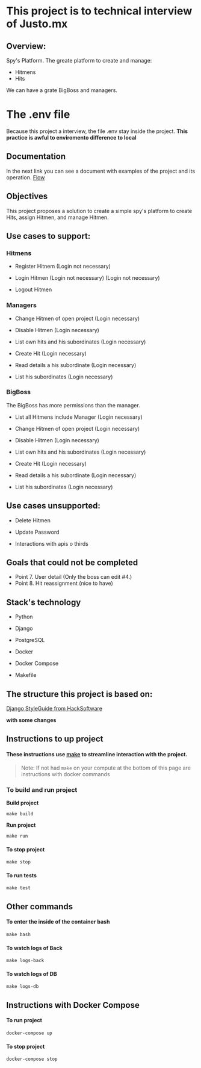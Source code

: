 # This project is to technical interview of Justo.mx


## Overview:

Spy's Platform.
The greate platform to create and manage:
* Hitmens
* Hits

We can have a grate BigBoss and managers.
# The .env file
Because this project a interview, the file .env stay inside the project.
**This practice is awful to enviromento difference to local**

## Documentation

In the next link you can see a document with examples of the project and its operation.
[Flow](https://github.com/RoodrigoRoot/spy_platform/blob/main/docs/documentation.md)


## Objectives

This project proposes a solution to create a simple spy's platform to create Hits, assign Hitmen, and manage Hitmen.


## Use cases to support:

### Hitmens 
- Register Hitnem (Login not necessary)

- Login Hitmen (Login not necessary)
 (Login not necessary)
- Logout Hitmen

### Managers 

- Change Hitmen of open project (Login necessary)

- Disable Hitmen (Login necessary)

- List own hits and his subordinates (Login necessary)

- Create Hit (Login necessary)

- Read details a his subordinate (Login necessary)

- List his subordinates (Login necessary)

### BigBoss 
The BigBoss has more permissions than the manager.

- List all Hitmens include Manager (Login necessary)

- Change Hitmen of open project (Login necessary)

- Disable Hitmen (Login necessary)

- List own hits and his subordinates (Login necessary)

- Create Hit (Login necessary)

- Read details a his subordinate (Login necessary)

- List his subordinates (Login necessary)


## Use cases unsupported:

- Delete Hitmen

- Update Password

- Interactions with apis o thirds

## Goals that could not be completed

- Point 7. User detail (Only the boss can edit #4.)
- Point 8. Hit reassignment (nice to have)


## Stack's technology

- Python

- Django

- PostgreSQL

- Docker

- Docker Compose

- Makefile


## The structure this project is based on:

[Django StyleGuide from HackSoftware](https://github.com/HackSoftware/Django-Styleguide)

**with some changes**


## Instructions to up project


#### These instructions use [make](https://es.wikipedia.org/wiki/Make) to streamline interaction with the project.

> Note: If not had `make` on your compute at the bottom of this page are instructions with docker commands


### To build and run project

**Build project**

`make build`


**Run project**

`make run`


#### To stop project

`make stop`

#### To run tests

`make test`


## Other commands

#### To enter the inside of the container bash

`make bash`


#### To watch logs of Back

`make logs-back`


#### To watch logs of DB

`make logs-db`


## Instructions with Docker Compose

#### To run project

`docker-compose up`


#### To stop project

`docker-compose stop`

